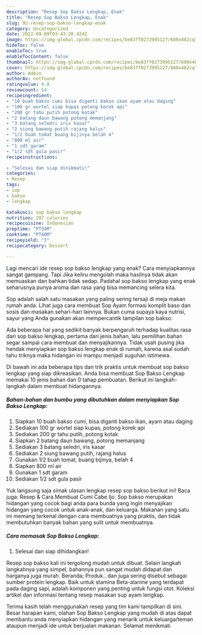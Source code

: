 ```yaml
---
description: "Resep Sop Bakso Lengkap, Enak"
title: "Resep Sop Bakso Lengkap, Enak"
slug: 92-resep-sop-bakso-lengkap-enak
category: Uncategorized
date: 2022-09-09T03:43:28.424Z
image: https://img-global.cpcdn.com/recipes/be83ff0273995127/680x482cq70/sop-bakso-lengkap-foto-resep-utama.jpg
hideToc: false
enableToc: true
enableTocContent: false
thumbnail: https://img-global.cpcdn.com/recipes/be83ff0273995127/680x482cq70/sop-bakso-lengkap-foto-resep-utama.jpg
cover: https://img-global.cpcdn.com/recipes/be83ff0273995127/680x482cq70/sop-bakso-lengkap-foto-resep-utama.jpg
author: Admin
authorAv: notfound
ratingvalue: 4.8
reviewcount: 14
recipeingredient:
- "10 buah bakso cumi bisa diganti bakso ikan ayam atau daging"
- "100 gr wortel siap kupas potong korek api"
- "200 gr tahu putih potong kotak"
- "2 batang daun bawang potong memanjang"
- "3 batang seledri iris kasar"
- "2 siung bawang putih rajang halus"
- "1/2 buah tomat buang bijinya belah 4"
- "800 ml air"
- "1 sdt garam"
- "1/2 sdt gula pasir"
recipeinstructions:

- "Selesai dan siap dinikmati!"
categories:
- Resep
tags:
- sop
- bakso
- lengkap

katakunci: sop bakso lengkap 
nutrition: 297 calories
recipecuisine: Indonesian
preptime: "PT34M"
cooktime: "PT40M"
recipeyield: "3"
recipecategory: Dessert

---
```



Lagi mencari ide resep sop bakso lengkap yang enak? Cara menyiapkannya sangat gampang. Tapi Jika keliru mengolah maka hasilnya tidak akan memuaskan dan bahkan tidak sedap. Padahal sop bakso lengkap yang enak seharusnya punya aroma dan rasa yang bisa memancing selera kita.


Sop adalah salah satu masakan yang paling sering tersaji di meja makan rumah anda. Lihat juga cara membuat Sop Ayam formasi komplit baso dan sosis dan masakan sehari-hari lainnya. Bukan cuma supaya kaya nutrisi, sayur yang Anda gunakan akan mempercantik tampilan sop bakso.

Ada beberapa hal yang sedikit banyak berpengaruh terhadap kualitas rasa dari sop bakso lengkap, pertama dari jenis bahan, lalu pemilihan bahan segar sampai cara membuat dan menyajikannya. Tidak usah pusing jika hendak menyiapkan sop bakso lengkap enak di rumah, karena asal sudah tahu triknya maka hidangan ini mampu menjadi suguhan istimewa.


Di bawah ini ada beberapa tips dan trik praktis untuk membuat sop bakso lengkap yang siap dikreasikan. Anda bisa membuat Sop Bakso Lengkap memakai 10 jenis bahan dan 0 tahap pembuatan. Berikut ini langkah-langkah dalam membuat hidangannya.

<!--inarticleads1-->

##### Bahan-bahan dan bumbu yang dibutuhkan dalam menyiapkan Sop Bakso Lengkap:

1. Siapkan 10 buah bakso cumi, bisa diganti bakso ikan, ayam atau daging
1. Sediakan 100 gr wortel siap kupas, potong korek api
1. Sediakan 200 gr tahu putih, potong kotak
1. Siapkan 2 batang daun bawang, potong memanjang
1. Sediakan 3 batang seledri, iris kasar
1. Sediakan 2 siung bawang putih, rajang halus
1. Gunakan 1/2 buah tomat, buang bijinya, belah 4
1. Siapkan 800 ml air
1. Gunakan 1 sdt garam
1. Sediakan 1/2 sdt gula pasir


Yuk langsung saja simak ulasan lengkap resep sop bakso berikut ini! Baca juga: Resep &amp; Cara Membuat Cumi Cabe Ijo. Sop bakso merupakan hidangan yang cocok bagi anda para bunda yang ingin menyajikan hidangan yang cocok untuk anak-anak, dan keluarga. Makanan yang satu ini memang terkenal dengan cara membuatnya yang praktis, dan tidak membutuhkan banyak bahan yang sulit untuk membuatnya. 

<!--inarticleads2-->

##### Cara memasak Sop Bakso Lengkap:


1. Selesai dan siap dihidangkan!

Resep sop bakso kali ini tergolong mudah untuk dibuat. Selain langkah langkahnya yang simpel, bahannya pun sangat mudah didapat dan harganya juga murah. Beranda; Produk.. dan juga sering disebut sebagai sumber protein lengkap. Baik untuk stamina Beta-alanine yang terdapat pada daging sapi, adalah komponen yang penting untuk fungsi otot. Koleksi artikel dan informasi tentang resep masakan sup ayam lengkap. 

Terima kasih telah menggunakan resep yang tim kami tampilkan di sini. Besar harapan kami, olahan Sop Bakso Lengkap yang mudah di atas dapat membantu anda menyiapkan hidangan yang menarik untuk keluarga/teman ataupun menjadi ide untuk berjualan makanan. Selamat menikmati
